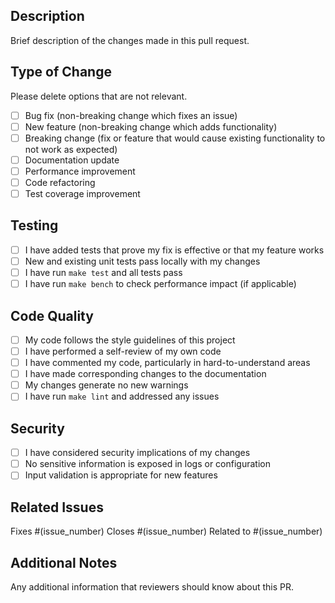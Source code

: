 ## Description
Brief description of the changes made in this pull request.

## Type of Change
Please delete options that are not relevant.

- [ ] Bug fix (non-breaking change which fixes an issue)
- [ ] New feature (non-breaking change which adds functionality)
- [ ] Breaking change (fix or feature that would cause existing functionality to not work as expected)
- [ ] Documentation update
- [ ] Performance improvement
- [ ] Code refactoring
- [ ] Test coverage improvement

## Testing
- [ ] I have added tests that prove my fix is effective or that my feature works
- [ ] New and existing unit tests pass locally with my changes
- [ ] I have run `make test` and all tests pass
- [ ] I have run `make bench` to check performance impact (if applicable)

## Code Quality
- [ ] My code follows the style guidelines of this project
- [ ] I have performed a self-review of my own code
- [ ] I have commented my code, particularly in hard-to-understand areas
- [ ] I have made corresponding changes to the documentation
- [ ] My changes generate no new warnings
- [ ] I have run `make lint` and addressed any issues

## Security
- [ ] I have considered security implications of my changes
- [ ] No sensitive information is exposed in logs or configuration
- [ ] Input validation is appropriate for new features

## Related Issues
Fixes #(issue_number)
Closes #(issue_number)
Related to #(issue_number)

## Additional Notes
Any additional information that reviewers should know about this PR. 
